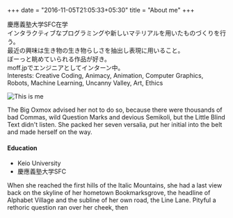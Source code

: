 +++
date = "2016-11-05T21:05:33+05:30"
title = "About me"
+++

慶應義塾大学SFC在学  
インタラクティブなプログラミングや新しいマテリアルを用いたものづくりを行う。  
最近の興味は生き物の生き物らしさを抽出し表現に用いること。  
ぼーっと眺めていられる作品が好き。  
moff.jpでエンジニアとしてインターン中。  
Interests: Creative Coding, Animacy, Animation, Computer Graphics, Robots, Machine Learning, Uncanny Valley, Art, Ethics

![This is me][1]

The Big Oxmox advised her not to do so, because there were thousands of bad Commas, wild Question Marks and devious Semikoli, but the Little Blind Text didn't listen. She packed her seven versalia, put her initial into the belt and made herself on the way.

#### Education

* Keio University
* 慶應義塾大学SFC

When she reached the first hills of the Italic Mountains, she had a last view back on the skyline of her hometown Bookmarksgrove, the headline of Alphabet Village and the subline of her own road, the Line Lane. Pityful a rethoric question ran over her cheek, then

[1]: /img/me.gif
